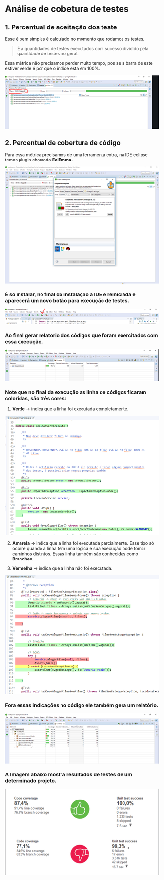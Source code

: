 # Análise de cobetura de testes

## 1. Percentual de aceitação dos teste
Esse é bem simples é calculado no momento que rodamos os testes.

>É a quantidades de testes executados com sucesso dividido pela quantidade de testes no geral.

Essa métrica não precisamos perder muito tempo, pos se a barra de este estiver verde é por que o indice esta em 100%.

![imagem01](img/imagem01.png)

## 2. Percentual de cobertura de código

Para essa métrica precisamos de uma ferramenta extra, na IDE eclipse temos plugin chamado **EclEmma.**

![imagem02](img/imagem02.png)

### É so instalar, no final da instalação a IDE é reiniciada e aparecerá um novo botão para execução de testes. 

![imagem03](img/imagem03.png)

### Ao final gerar relatorio dos códigos que foram exercitados com essa execução.

![imagem04](img/imagem04.png)

### Note que no final da execução as linha de códigos ficaram coloridas, são três cores:

1. **Verde** &rarr; indica que a linha foi executada completamente.

![imagem05](img/imagem05.png)

2. **Amarela** &rarr; indica que a linha foi executada parcialmente. Esse tipo só ocorre quando a linha tem uma lógica e sua execução pode tomar caminhos distintos. Essas linha também são conhecidas como **Branches**.

3. **Vermelha** &rarr; indica que a linha não foi executada.

![imagem06](img/imagem06.png)

### Fora essas indicações no código ele também gera um relatório.

![imagem07](img/imagem07.png)

### A Imagem abaixo mostra resultados de testes de um determinado projeto.

![imagem08](./imagem08.png)